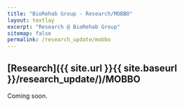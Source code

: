```yaml
---
title: "BioRehab Group - Research/MOBBO"
layout: textlay
excerpt: "Research @ BioRehab Group"
sitemap: false
permalink: /research_update/mobbo
---
```


## [Research]({{ site.url }}{{ site.baseurl }}/research_update/)/MOBBO

Coming soon.
